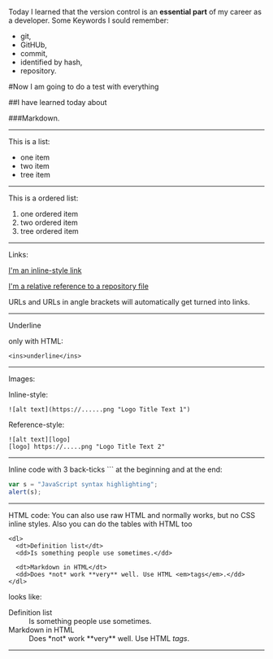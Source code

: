 Today I learned that the version control is an **essential part** of my career as a developer.
Some Keywords I sould remember:
- git,
- GitHUb,
- commit,
- identified by hash,
- repository.

#Now I am going to do a test with everything

##I have learned today about 

###Markdown.



<hr>

This is a list:
- one item
- two item
- tree item

<hr>

This is a ordered list:
1. one ordered item
2. two ordered item
3. tree ordered item

<hr>

Links:

[I'm an inline-style link](https://www.google.com)

[I'm a relative reference to a repository file](../.../LICENSE)

URLs and URLs in angle brackets will automatically get turned into links.


<hr>

Underline 

only with HTML:
```
<ins>underline</ins>
```


<hr>

Images:

Inline-style: 

```
![alt text](https://......png "Logo Title Text 1")
```

Reference-style: 

```
![alt text][logo]
[logo] https://.....png "Logo Title Text 2"
```

<hr>

Inline code with 3 back-ticks \`\`\` at the beginning and at the end:

```javascript
var s = "JavaScript syntax highlighting";
alert(s);
```

<hr>

HTML code:
You can also use raw HTML and normally works, but no CSS inline styles. Also you can do the tables with HTML too

```
<dl>
  <dt>Definition list</dt>
  <dd>Is something people use sometimes.</dd>

  <dt>Markdown in HTML</dt>
  <dd>Does *not* work **very** well. Use HTML <em>tags</em>.</dd>
</dl>
```
looks like:
<dl>
  <dt>Definition list</dt>
  <dd>Is something people use sometimes.</dd>

  <dt>Markdown in HTML</dt>
  <dd>Does *not* work **very** well. Use HTML <em>tags</em>.</dd>
</dl>

<hr>